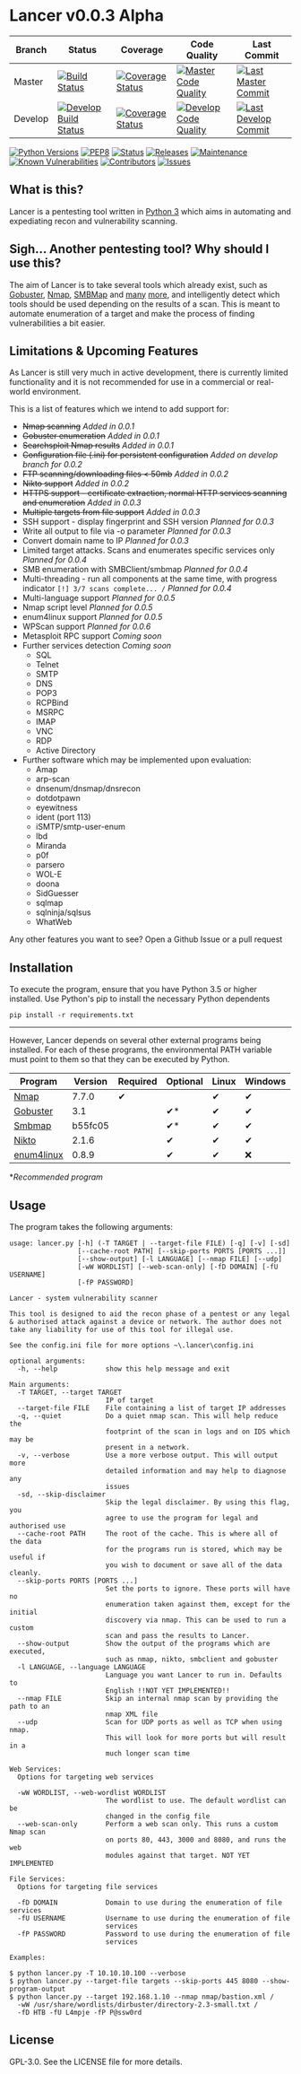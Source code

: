 # Lancer v0.0.3 Alpha

|Branch|Status|Coverage|Code Quality|Last Commit|
|---|---|---|---|---|
|Master|[![Build Status](https://travis-ci.com/Stormy102/Lancer.svg?branch=master)](https://travis-ci.com/Stormy102/Lancer) |[![Coverage Status](https://coveralls.io/repos/github/Stormy102/Lancer/badge.svg)](https://coveralls.io/github/Stormy102/Lancer)|[![Master Code Quality](https://codebeat.co/badges/08113589-61c1-418c-8f2e-bffcc5562425)](https://codebeat.co/projects/github-com-stormy102-lancer-master)|[![Last Master Commit](https://img.shields.io/github/last-commit/Stormy102/Lancer.svg)]()
|Develop|[![Develop Build Status](https://travis-ci.com/Stormy102/Lancer.svg?branch=develop)](https://travis-ci.com/Stormy102/Lancer)|[![Coverage Status](https://coveralls.io/repos/github/Stormy102/Lancer/badge.svg?branch=develop)](https://coveralls.io/github/Stormy102/Lancer?branch=develop)|[![Develop Code Quality](https://codebeat.co/badges/10ed4785-93e2-47ad-8504-827f22c74aa1.svg)](https://codebeat.co/projects/github-com-stormy102-lancer-develop)|[![Last Develop Commit](https://img.shields.io/github/last-commit/Stormy102/Lancer/develop.svg)]()|

<!--- See for dropping Python 3.5 support https://devguide.python.org/#status-of-python-branches -->
[![Python Versions](https://img.shields.io/badge/python-3.5|3.6|3.7|3.8-blue.svg)]()
[![PEP8](https://img.shields.io/badge/code%20style-pep8-orange.svg)](https://www.python.org/dev/peps/pep-0008/)
[![Status](https://img.shields.io/badge/status-Pre%20Release-red.svg)]()
[![Releases](https://img.shields.io/github/v/release/Stormy102/Lancer?include_prereleases)]()
[![Maintenance](https://img.shields.io/maintenance/yes/2019.svg)]()
[![Known Vulnerabilities](https://snyk.io//test/github/Stormy102/Lancer/badge.svg?targetFile=requirements.txt)](https://snyk.io//test/github/Stormy102/Lancer?targetFile=requirements.txt)
[![Contributors](https://img.shields.io/github/contributors/Stormy102/Lancer.svg)]()
[![Issues](https://img.shields.io/github/issues/Stormy102/Lancer.svg)](https://github.com/Stormy102/Lancer/issues)

## What is this?

Lancer is a pentesting tool written in [Python 3](https://www.python.org/) which aims in automating and expediating recon and vulnerability scanning.

## Sigh... Another pentesting tool? Why should I use this?

The aim of Lancer is to take several tools which already exist, such as [Gobuster](https://github.com/OJ/gobuster/), [Nmap](https://github.com/nmap/nmap), [SMBMap](https://github.com/ShawnDEvans/smbmap) and [many](https://github.com/portcullislabs/enum4linux) [more](https://github.com/sullo/nikto), and intelligently detect which tools should be used depending on the results of a scan. This is meant to automate enumeration of a target and make the process of finding vulnerabilities a bit easier.

## Limitations & Upcoming Features

As Lancer is still very much in active development, there is currently limited functionality and it is not recommended for use in a commercial or real-world environment.

This is a list of features which we intend to add support for:
* ~~Nmap scanning~~ _Added in 0.0.1_
* ~~Gobuster enumeration~~ _Added in 0.0.1_
* ~~Searchsploit Nmap results~~ _Added in 0.0.1_
* ~~Configuration file (.ini) for persistent configuration~~ _Added on develop branch for 0.0.2_
* ~~FTP scanning/downloading files < 50mb~~ _Added in 0.0.2_
* ~~Nikto support~~ _Added in 0.0.2_
* ~~HTTPS support - certificate extraction, normal HTTP services scanning and enumeration~~ _Added in 0.0.3_
* ~~Multiple targets from file support~~ _Added in 0.0.3_
* SSH support - display fingerprint and SSH version _Planned for 0.0.3_
* Write all output to file via -o parameter _Planned for 0.0.3_
* Convert domain name to IP _Planned for 0.0.3_
* Limited target attacks. Scans and enumerates specific services only _Planned for 0.0.4_
* SMB enumeration with SMBClient/smbmap _Planned for 0.0.4_
* Multi-threading - run all components at the same time, with progress indicator `[!] 3/7 scans complete... /` _Planned for 0.0.4_
* Multi-language support _Planned for 0.0.5_
* Nmap script level _Planned for 0.0.5_
* enum4linux support _Planned for 0.0.5_
* WPScan support _Planned for 0.0.6_
* Metasploit RPC support _Coming soon_
* Further services detection _Coming soon_
    * SQL
    * Telnet
    * SMTP
    * DNS
    * POP3
    * RCPBind
    * MSRPC
    * IMAP
    * VNC
	* RDP
	* Active Directory
* Further software which may be implemented upon evaluation:
    * Amap
    * arp-scan
    * dnsenum/dnsmap/dnsrecon
    * dotdotpawn
    * eyewitness
    * ident (port 113)
    * iSMTP/smtp-user-enum
    * lbd
    * Miranda
    * p0f
    * parsero
    * WOL-E
    * doona
    * SidGuesser
    * sqlmap
    * sqlninja/sqlsus
    * WhatWeb

Any other features you want to see? Open a Github Issue or a pull request

## Installation

To execute the program, ensure that you have Python 3.5 or higher installed. Use Python's pip to install the necessary Python dependents
```shell script
pip install -r requirements.txt
```
---
However, Lancer depends on several other external programs being installed. For each of these programs, the environmental PATH variable must point to them so that they can be executed by Python.

|Program|Version|Required|Optional|Linux|Windows|
|---|---|---|---|---|---|
|[Nmap](https://github.com/nmap/nmap)|7.7.0|✔| |✔|✔|
|[Gobuster](https://github.com/OJ/gobuster/releases)|3.1| |✔*|✔|✔|
|[Smbmap](https://github.com/ShawnDEvans/smbmap)|b55fc05| |✔*|✔|✔|
|[Nikto](https://github.com/sullo/nikto)|2.1.6| |✔|✔|✔|
|[enum4linux](https://github.com/portcullislabs/enum4linux)|0.8.9| |✔|✔|❌|

*_Recommended program_

## Usage

The program takes the following arguments:

```text
usage: lancer.py [-h] (-T TARGET | --target-file FILE) [-q] [-v] [-sd]
                 [--cache-root PATH] [--skip-ports PORTS [PORTS ...]]
                 [--show-output] [-l LANGUAGE] [--nmap FILE] [--udp]
                 [-wW WORDLIST] [--web-scan-only] [-fD DOMAIN] [-fU USERNAME]
                 [-fP PASSWORD]

Lancer - system vulnerability scanner

This tool is designed to aid the recon phase of a pentest or any legal & authorised attack against a device or network. The author does not take any liability for use of this tool for illegal use.

See the config.ini file for more options ~\.lancer\config.ini

optional arguments:
  -h, --help            show this help message and exit

Main arguments:
  -T TARGET, --target TARGET
                        IP of target
  --target-file FILE    File containing a list of target IP addresses
  -q, --quiet           Do a quiet nmap scan. This will help reduce the
                        footprint of the scan in logs and on IDS which may be
                        present in a network.
  -v, --verbose         Use a more verbose output. This will output more
                        detailed information and may help to diagnose any
                        issues
  -sd, --skip-disclaimer
                        Skip the legal disclaimer. By using this flag, you
                        agree to use the program for legal and authorised use
  --cache-root PATH     The root of the cache. This is where all of the data
                        for the programs run is stored, which may be useful if
                        you wish to document or save all of the data cleanly.
  --skip-ports PORTS [PORTS ...]
                        Set the ports to ignore. These ports will have no
                        enumeration taken against them, except for the initial
                        discovery via nmap. This can be used to run a custom
                        scan and pass the results to Lancer.
  --show-output         Show the output of the programs which are executed,
                        such as nmap, nikto, smbclient and gobuster
  -l LANGUAGE, --language LANGUAGE
                        Language you want Lancer to run in. Defaults to
                        English !!NOT YET IMPLEMENTED!!
  --nmap FILE           Skip an internal nmap scan by providing the path to an
                        nmap XML file
  --udp                 Scan for UDP ports as well as TCP when using nmap.
                        This will look for more ports but will result in a
                        much longer scan time

Web Services:
  Options for targeting web services

  -wW WORDLIST, --web-wordlist WORDLIST
                        The wordlist to use. The default wordlist can be
                        changed in the config file
  --web-scan-only       Perform a web scan only. This runs a custom Nmap scan
                        on ports 80, 443, 3000 and 8080, and runs the web
                        modules against that target. NOT YET IMPLEMENTED

File Services:
  Options for targeting file services

  -fD DOMAIN            Domain to use during the enumeration of file services
  -fU USERNAME          Username to use during the enumeration of file
                        services
  -fP PASSWORD          Password to use during the enumeration of file
                        services

Examples:

$ python lancer.py -T 10.10.10.100 --verbose
$ python lancer.py --target-file targets --skip-ports 445 8080 --show-program-output
$ python lancer.py --target 192.168.1.10 --nmap nmap/bastion.xml /
  -wW /usr/share/wordlists/dirbuster/directory-2.3-small.txt /
  -fD HTB -fU L4mpje -fP P@ssw0rd
```

## License

GPL-3.0. See the LICENSE file for more details.